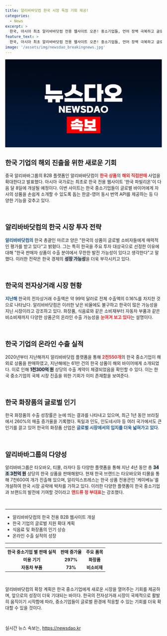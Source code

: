 ```yaml
---
title: 알리바바닷컴 한국 시장 독점 기회 제공!
categories:
  - News
excerpt: >
  한국, 아시아 최초 알리바바닷컴 전용 웹사이트 오픈! 중소기업들, 언어 장벽 극복하고 글로벌 시장에 도전할 새로운 기회가 제공된다. 5천여 개 한국 기업의 해외 수출이 기대되는 이 플랫폼, 놓치지 마세요!
feature_text: >
  한국, 아시아 최초 알리바바닷컴 전용 웹사이트 오픈! 중소기업들, 언어 장벽 극복하고 글로벌 시장에 도전할 새로운 기회가 제공된다. 5천여 개 한국 기업의 해외 수출이 기대되는 이 플랫폼, 놓치지 마세요!
image: '/assets/img/newsdao_breakingnews.jpg'
---
```


<p><img src="/assets/img/newsdao_breakingnews.jpg" alt="cryptoinkorea 속보" /></p>

<h2 data-ke-size="size26">한국 기업의 해외 진출을 위한 새로운 기회</h2>

<p data-ke-size="size16">중국 알리바바그룹의 B2B 플랫폼인 알리바바닷컴이 <b><span style="color: #ee2323;">한국 상품</span></b>의 <b><span style="color: #ee2323;">해외 직접판매</span></b> 사업을 확대한다고 발표했다. 아시아 국가로는 최초로 한국 전용 웹사이트 '한국 파빌리온'이 다음 달 8일에 개설될 예정이다. 이번 사이트는 한국 중소기업들이 글로벌 바이어에게 자사의 상품을 손쉽게 소개할 수 있도록 돕는 한글-영어 동시 번역 API를 제공하는 등 다양한 기능을 갖추고 있다.</p>

<p data-ke-size="size16">&nbsp;</p>

<h2 data-ke-size="size26">알리바바닷컴의 한국 시장 투자 전략</h2>

<p data-ke-size="size16"><b><span style="color: #1a5490;">알리바바닷컴의</span></b> 한국 총괄인 마르코 양은 "한국의 상품이 글로벌 소비자들에게 매력적인 평가를 받고 있다"고 밝혔다. 그는 특히 한국을 주요 투자 대상국으로 선정한 이유에 대해 "한국 판매자 상품이 수출 분야에서 무한한 발전 가능성이 있다고 생각한다"고 말했다. 이러한 전략은 한국 경제의 <b><span style="background-color: #21538527;">성장 가능성</span></b>을 더욱 부각시키고 있다.</p>

<p data-ke-size="size16">&nbsp;</p>

<h2 data-ke-size="size26">한국의 전자상거래 시장 현황</h2>

<p data-ke-size="size16"><b><span style="color: #1a5490;">지난해</span></b> 한국의 전자상거래 수출액은 약 99억 달러로 전체 수출액의 0.16%를 차지한 것으로 나타났다. 알리바바닷컴은 이러한 낮은 비율에도 불구하고 한국이 많은 가능성을 지닌 시장이라고 강조하고 있다. 화장품, 식음료와 같은 소비재부터 자동차 부품과 같은 비소비재까지 다양한 상품군의 온라인 수출 가능성을 <b><span style="color: #ee2323;">눈여겨 보고 있다</span></b>는 설명이다.</p>

<p data-ke-size="size16">&nbsp;</p>

<h2 data-ke-size="size26">한국 기업의 온라인 수출 실적</h2>

<p data-ke-size="size16">2020년부터 지난해까지 알리바바닷컴 플랫폼을 통해 <b><span style="color: #ee2323;">2천550개</span></b>의 한국 중소기업이 해외로 상품을 판매하였고, 지난해에는 61만 건의 한국 상품이 해외 바이어에게 소개되었다. 이로 인해 <b><span style="background-color: #21538527;">1천300억 원</span></b> 상당의 수출 계약이 체결되었음을 확인할 수 있다. 이는 한국 중소기업의 국제 시장 진출을 위한 기회가 이미 존재함을 보여준다.</p>

<p data-ke-size="size16">&nbsp;</p>

<h2 data-ke-size="size26">한국 화장품의 글로벌 인기</h2>

<p data-ke-size="size16">한국 화장품의 수출 성장률은 눈에 띄는 결과를 나타내고 있으며, 최근 1년 동안 브라질에서 260%의 매출 증가율을 기록했다. 독일과 인도, 인도네시아 등 여러 국가에서도 큰 인기를 끌고 있어 한국의 화장품 산업은 <b><span style="color: #1a5490;">글로벌 시장에서의 입지를 더욱 넓혀가고 있다</span></b>.</p>

<p data-ke-size="size16">&nbsp;</p>

<h2 data-ke-size="size26">알리바바그룹의 다양성</h2>

<p data-ke-size="size16">알리바바그룹은 타오바오, 티몰, 라자다 등 다양한 플랫폼을 통해 지난 4년 동안 총 <b><span style="background-color: #21538527;">34조 3천억 원</span></b> 상당의 한국 상품을 판매해왔다. 현재 한국 브랜드는 타오바오와 티몰을 통해 7천600여 개가 진출해 있으며, 알리익스프레스는 한국 상품 전용관인 '케이베뉴'를 개설하여 한국 시장 공략에 박차를 가하고 있다. 이러한 다양한 플랫폼이 한국 중소기업과 브랜드의 발전에 기여할 것이라고 <b><span style="color: #ee2323;">앤드류 정 부대표</span></b>는 강조했다.</p>

<p data-ke-size="size16">&nbsp;</p>

<hr>

<ul>
    <li>알리바바닷컴의 한국 전용 B2B 웹사이트 개설</li>
    <li>한국 기업의 글로벌 지원 확대 계획</li>
    <li>식음료 및 화장품의 인기 상승</li>
    <li>온라인 수출 실적의 성장</li>
</ul>

<hr>

<table style="width: 100%; border-collapse: collapse;">
    <tr>
        <td style="text-align: center; height: 17px;"><b>한국 중소기업 별 판매 실적</b></td>
        <td style="text-align: center; height: 17px;"><b>판매 증가율</b></td>
        <td style="text-align: center; height: 17px;"><b>주요 품목</b></td>
    </tr>
    <tr>
        <td style="text-align: center; height: 17px;"><b>미용 기기</b></td>
        <td style="text-align: center; height: 17px;"><b>297%</b></td>
        <td style="text-align: center; height: 17px;"><b>화장품</b></td>
    </tr>
    <tr>
        <td style="text-align: center; height: 17px;"><b>자동차 부품</b></td>
        <td style="text-align: center; height: 17px;"><b>73%</b></td>
        <td style="text-align: center; height: 17px;"><b>비소비재</b></td>
    </tr>
</table>

<p data-ke-size="size16">&nbsp;</p>

<p data-ke-size="size16">알리바바닷컴의 확장 계획은 한국 중소기업에게 새로운 시장을 열어주는 기회를 제공하며, 앞으로의 성장이 더욱 기대되는 바이다. 한국의 전자상거래 시장이 국제적으로 활발히 움직이기 시작함에 따라, 중소기업들이 글로벌 환경에 적응할 수 있는 기회를 더욱 확대할 수 있을 것이다. </p>

<p data-ke-size="size16">&nbsp;</p>
실시간 뉴스 속보는, <a href="https://newsdao.kr" rel="dofollow">https://newsdao.kr</a>


